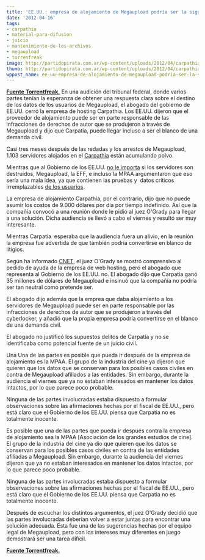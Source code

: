 ```yaml
---
title: 'EE.UU.: empresa de alojamiento de Megaupload podría ser la siguiente demandada'
date: '2012-04-16'
tags:
- carpathia
- material-para-difusion
- juicio
- mantenimiento-de-los-archivos
- megaupload
- torrenfreak
image: http://partidopirata.com.ar/wp-content/uploads/2012/04/carpathia.png
thumb: http://partidopirata.com.ar/wp-content/uploads/2012/04/carpathia-150x85.png
wppost_name: ee-uu-empresa-de-alojamiento-de-megaupload-podria-ser-la-siguiente-demandada
---
```


<strong><a href="https://torrentfreak.com/us-megauploads-hosting-company-might-be-sued-next-120415/" target="_blank">Fuente Torrentfreak.</a></strong>
En una audición del tribunal federal, donde varios partes tenían la esperanza de obtener una respuesta clara sobre el destino de los datos de los usuarios de Megaupload, el abogado del gobierno de EE.UU. cerró la empresa de hosting Carpathia. Los EE.UU. dijeron que el proveedor de alojamiento puede ser en parte responsable de las infracciones de derechos de autor que se produjeron a través de Megaupload y dijo que Carpatia, puede llegar incluso a ser el blanco de una demanda civil.

Casi tres meses después de las redadas y los arrestos de Megaupload, 1.103 servidores alojados en el <a href="http://www.carpathia.com/">Carpathia</a> están acumulando polvo.

Mientras que al Gobierno de los EE.UU. <a href="http://torrentfreak.com/megaupload-host-refuses-to-delete-user-data-and-evidence-120410/">no le importa</a> si los servidores son destruidos, Megaupload, la EFF, e incluso la MPAA argumentaron que eso sería una mala idea, ya que contienen las pruebas y  datos críticos irremplazables <a href="http://torrentfreak.com/sports-reporter-demands-return-of-megaupload-files-120402/">de los usuarios</a>.

La empresa de alojamiento Carpathia, por el contrario, dijo que no puede asumir los costos de 9.000 dólares por día por tiempo indefinido. Así que la compañía convocó a una reunión donde le pidió al juez O'Grady para llegar a una solución. Dicha audiencia se llevó a cabo el viernes y resultó ser muy interesante.

Mientras Carpatia  esperaba que la audiencia fuera un alivio, en la reunión la empresa fue advertida de que también podría convertirse en blanco de litigios.

Según ha informado <a href="http://news.cnet.com/8301-1023_3-57413693-93/judge-wants-megaupload-user-data-preserved-for-now/">CNET</a>, el juez O'Grady se mostró comprensivo al pedido de ayuda de la empresa de web hosting, pero el abogado que representa al Gobierno de los EE.UU. no. El abogado dijo que Carpatia ganó 35 millones de dólares de Megaupload e insinuó que la compañía no podría ser tan neutral como pretende ser.

El abogado dijo además que la emprea que daba alojamiento a los servidores de Megaupload puede ser en parte responsable por las infracciones de derechos de autor que se produjeron a través del cyberlocker, y añadió que la propia empresa podría convertirse en el blanco de una demanda civil.

El abogado no justificó los supuestos delitos de Carpatia y no se identificaba como potencial fuente de un juicio civil.

Una Una de las partes es posible que pueda ir después de la empresa de alojamiento es la MPAA. El grupo de la industria del cine ya dijeron que quieren que los datos que se conservan para los posibles casos civiles en contra de Megaupload afiliados a las entidades. Sin embargo, durante la audiencia el viernes que ya no estaban interesados ​​en mantener los datos intactos, por lo que parece poco probable.

Ninguna de las partes involucradas estaba dispuesto a formular observaciones sobre las afirmaciones hechas por el fiscal de EE.UU., pero está claro que el Gobierno de los EE.UU. piensa que Carpatia no es totalmente inocente.

Es posible que una de las partes que pueda ir después contra la empresa de alojamiento sea la MPAA [Asociación de los grandes estudios de cine]. El grupo de la industria del cine ya dio que quieren que los datos se conservan para los posibles casos civiles en contra de las entidades afiliadas a Megaupload. Sin embargo, durante la audiencia del viernes dijeron que ya no estaban interesados ​​en mantener los datos intactos, por lo que parece poco probable.

Ninguna de las partes involucradas estaba dispuesto a formular observaciones sobre las afirmaciones hechas por el fiscal de EE.UU., pero está claro que el Gobierno de los EE.UU. piensa que Carpatia no es totalmente inocente.

Después de escuchar los distintos argumentos, el juez O'Grady decidió que las partes involucradas deberían volver a estar juntas para encontrar una solución adecuada. Esta fue una de las sugerencias hechas por el equipo legal de Megaupload, pero con los intereses muy diferentes en juego demostrará ser una tarea difícil.

<strong><a href="https://torrentfreak.com/us-megauploads-hosting-company-might-be-sued-next-120415/" target="_blank">Fuente Torrentfreak.</a></strong>
